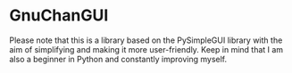 # GnuChanGUI
Please note that this is a library based on the PySimpleGUI library with the aim of simplifying and making it more user-friendly. Keep in mind that I am also a beginner in Python and constantly improving myself.
